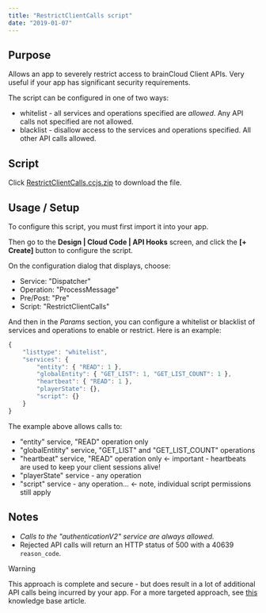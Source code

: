 ```yaml
---
title: "RestrictClientCalls script"
date: "2019-01-07"
---
```


## Purpose

Allows an app to severely restrict access to brainCloud Client APIs. Very useful if your app has significant security requirements.

The script can be configured in one of two ways:

- whitelist - all services and operations specified are *allowed*. Any API calls not specified are not allowed.
- blacklist - disallow access to the services and operations specified. All other API calls allowed.

## Script

Click [RestrictClientCalls.ccjs.zip](script/RestrictClientCalls.ccjs.zip) to download the file.

## Usage / Setup

To configure this script, you must first import it into your app.

Then go to the **Design | Cloud Code | API Hooks** screen, and click the **[+ Create]** button to configure the script.

On the configuration dialog that displays, choose:

- Service: "Dispatcher"
- Operation: "ProcessMessage"
- Pre/Post: "Pre"
- Script: "RestrictClientCalls"

And then in the _Params_ section, you can configure a whitelist or blacklist of services and operations to enable or restrict. Here is an example:
```js
{
    "listtype": "whitelist",
    "services": {
        "entity": { "READ": 1 },
        "globalEntity": { "GET_LIST": 1, "GET_LIST_COUNT": 1 },
        "heartbeat": { "READ": 1 },
        "playerState": {},
        "script": {}
    }
}
```
The example above allows calls to:

- "entity" service, "READ" operation only
- "globalEntitity" service, "GET_LIST" and "GET_LIST_COUNT" operations
- "heartbeat" service, "READ" operation only <- important - heartbeats are used to keep your client sessions alive!
- "playerState" service - any operation
- "script" service - any operation... <- note, individual script permissions still apply

## Notes

- _Calls to the "authenticationV2" service are always allowed._
- Rejected API calls will return an HTTP status of 500 with a 40639 `reason_code`.

Warning

This approach is complete and secure - but does result in a lot of additional API calls being incurred by your app. For a more targeted approach, see [this](http://help.getbraincloud.com/en/articles/1852058-is-there-a-way-to-prevent-a-client-apps-from-making-certain-api-calls) knowledge base article.
